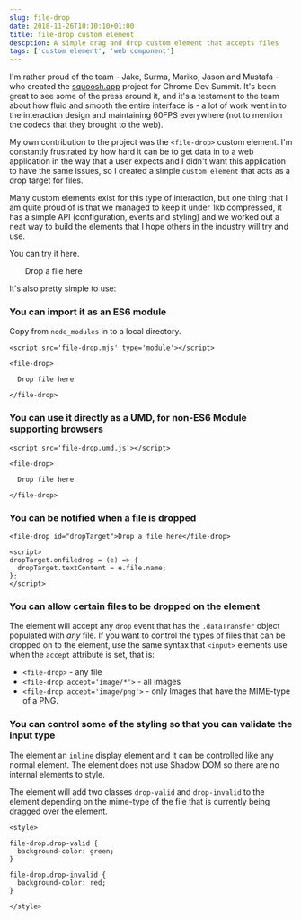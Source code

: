 ```yaml
---
slug: file-drop
date: 2018-11-26T10:10:10+01:00
title: file-drop custom element
descption: A simple drag and drop custom element that accepts files
tags: ['custom element', 'web component']
---
```


I'm rather proud of the team - Jake, Surma, Mariko, Jason and Mustafa - who
created the [squoosh.app](https://squoosh.app/) project for Chrome Dev Summit.
It's been great to see some of the press around it, and it's a testament to the
team about how fluid and smooth the entire interface is - a lot of work went in
to the interaction design and maintaining 60FPS everywhere  (not to mention the
codecs that they brought to the web).

My own contribution to the project was the `<file-drop>` custom element. I'm
constantly frustrated by how hard it can be to get data in to a web application
in the way that a user expects and I didn't want this application to have the
same issues, so I created a simple `custom element` that acts as a drop target
for files.

Many custom elements exist for this type of interaction, but one thing that I am
quite proud of is that we managed to keep it under 1kb compressed, it has a
simple API (configuration, events and styling) and we worked out a neat way to
build the elements that I hope others in the industry will try and use.

You can try it here.

<script src='file-drop.umd.js'></script>
<style>

  file-drop {
    border-radius: 2em;
    padding: 2em;
    border: solid black 2px dotted;
  }

  file-drop.drop-valid {
    background-color: green;
  }

  file-drop.drop-invalid {
    background-color: red;
  }
</style>
<file-drop id="dropTarget">Drop a file here</file-drop>

<script>
dropTarget.onfiledrop = (e) => {
  dropTarget.textContent = e.file.name;
};
</script>

It's also pretty simple to use:

### You can import it as an ES6 module

Copy from `node_modules` in to a local directory.

```
<script src='file-drop.mjs' type='module'></script>

<file-drop>

  Drop file here

</file-drop>
```

### You can use it directly as a UMD, for non-ES6 Module supporting browsers

```
<script src='file-drop.umd.js'></script>

<file-drop>

  Drop file here

</file-drop>
```

### You can be notified when a file is dropped

```
<file-drop id="dropTarget">Drop a file here</file-drop>

<script>
dropTarget.onfiledrop = (e) => {
  dropTarget.textContent = e.file.name;
};
</script>
```

### You can allow certain files to be dropped on the element

The element will accept any `drop` event that has the `.dataTransfer` object
populated with _any_ file. If you want to control the types of files that 
can be dropped on to the element, use the same syntax that `<input>` elements
use when the `accept` attribute is set, that is:

* `<file-drop>` - any file
* `<file-drop accept='image/*'>` - all images
* `<file-drop accept='image/png'>` - only Images that have the MIME-type of a PNG.

### You can control some of the styling so that you can validate the input type

The element an `inline` display element and it can be controlled like any normal
element. The element does not use Shadow DOM so there are no internal elements
to style.

The element will add two classes `drop-valid` and `drop-invalid` to the element
depending on the mime-type of the file that is currently being dragged over the
element.

```
<style>

file-drop.drop-valid {
  background-color: green;
}

file-drop.drop-invalid {
  background-color: red;
}

</style>
```